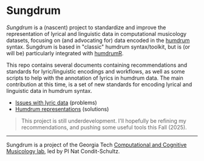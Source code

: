 # Sungdrum

*Sungdrum* is a (nascent) project to standardize and improve the representation of lyrical and linguistic data in computational musicology datasets, focusing on (and advocating for) data encoded in the [humdrum](https://www.humdrum.org) syntax.
Sungdrum is based in "classic" humdrum syntax/toolkit, but is (or will be) particularly integrated with [humdrumR](https://humdrumr.ccml.gtcmt.gatech.edu/).

This repo contains several documents containing recommendations and standards for lyric/linguistic encodings and workflows, as well as some scripts to help with the annotation of lyrics in humdrum data.
The main contribution at this time, is a set of new standards for encoding lyrical and linguistic data in humdrum syntax.

+ [Issues with lyric data](Issues.md) (problems)
+ [Humdrum representations](Representations.md) (solutions)

> This project is still underdevelopment. I'll hopefully be refining my recommendations, and pushing some useful tools this Fall (2025).

---

Sungdrum is a project of the Georgia Tech [Computational and Cognitive Musicology lab](https://ccml.gtcmt.gatech.edu), led by PI Nat Condit-Schultz.

